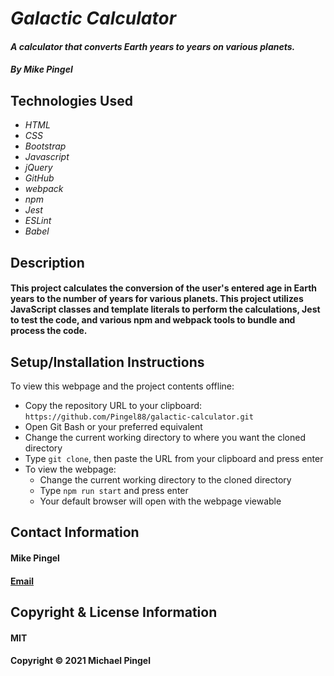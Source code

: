 # _Galactic Calculator_
#### _A calculator that converts Earth years to years on various planets._
#### _By Mike Pingel_
## Technologies Used
* _HTML_
* _CSS_
* _Bootstrap_
* _Javascript_
* _jQuery_
* _GitHub_
* _webpack_
* _npm_
* _Jest_
* _ESLint_
* _Babel_
## Description
#### This project calculates the conversion of the user's entered age in Earth years to the number of years for various planets. This project utilizes JavaScript classes and template literals to perform the calculations, Jest to test the code, and various npm and webpack tools to bundle and process the code.
## Setup/Installation Instructions
To view this webpage and the project contents offline:
* Copy the repository URL to your clipboard: `https://github.com/Pingel88/galactic-calculator.git`
* Open Git Bash or your preferred equivalent
* Change the current working directory to where you want the cloned directory
* Type `git clone`, then paste the URL from your clipboard and press enter
* To view the webpage:
  * Change the current working directory to the cloned directory
  * Type `npm run start` and press enter
  * Your default browser will open with the webpage viewable
## Contact Information
#### Mike Pingel
#### [Email](mailto:mdpingel@gmail.com?subject=[GitHub]Epicodus%20Project%20-%20Galactic%20Calculator)
## Copyright & License Information
#### MIT
#### Copyright &copy; 2021 Michael Pingel